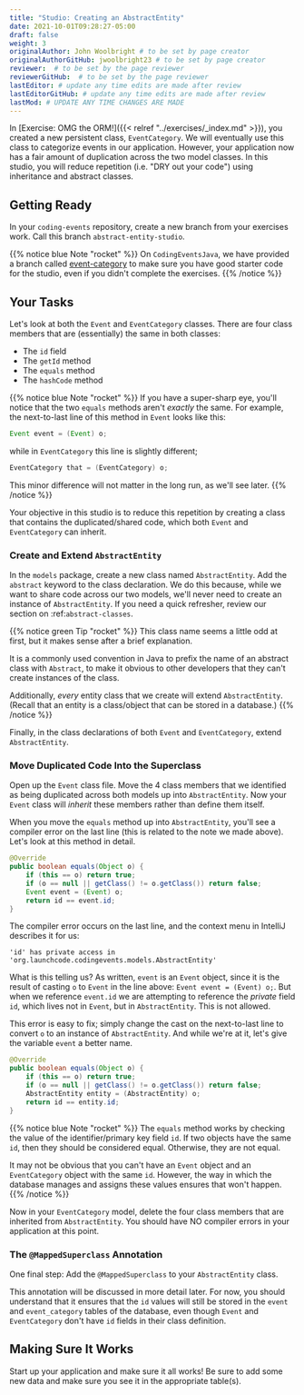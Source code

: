 ```yaml
---
title: "Studio: Creating an AbstractEntity"
date: 2021-10-01T09:28:27-05:00
draft: false
weight: 3
originalAuthor: John Woolbright # to be set by page creator
originalAuthorGitHub: jwoolbright23 # to be set by page creator
reviewer:  # to be set by the page reviewer
reviewerGitHub:  # to be set by the page reviewer
lastEditor: # update any time edits are made after review
lastEditorGitHub: # update any time edits are made after review
lastMod: # UPDATE ANY TIME CHANGES ARE MADE
---
```


In [Exercise: OMG the ORM!]({{< relref "../exercises/_index.md" >}}), you created a new persistent class, `EventCategory`. We will eventually use this class to categorize events in our application. However, your application now has a fair amount of duplication across the two model classes. In this studio, you will reduce repetition (i.e. "DRY out your code") using inheritance and abstract classes.

## Getting Ready

In your `coding-events` repository, create a new branch from your exercises work. Call this branch `abstract-entity-studio`.

{{% notice blue Note "rocket" %}}
On `CodingEventsJava`, we have provided a branch called [event-category](https://github.com/LaunchCodeEducation/CodingEventsJava/tree/event-category) to make sure you have good starter code for the studio, even if you didn't complete the exercises. 
{{% /notice %}}

## Your Tasks

Let's look at both the `Event` and `EventCategory` classes. There are four class members that are (essentially) the same in both classes:

- The `id` field
- The `getId` method
- The `equals` method
- The `hashCode` method

{{% notice blue Note "rocket" %}}
If you have a super-sharp eye, you'll notice that the two `equals` methods aren't *exactly* the same. For example, the next-to-last line of this method in `Event` looks like this:

```java
Event event = (Event) o;
```

while in `EventCategory` this line is slightly different;

```java
EventCategory that = (EventCategory) o;
```

This minor difference will not matter in the long run, as we'll see later.
{{% /notice %}}

Your objective in this studio is to reduce this repetition by creating a class that contains the duplicated/shared code, which both `Event` and `EventCategory` can inherit.

### Create and Extend `AbstractEntity`

In the `models` package, create a new class named `AbstractEntity`. Add the `abstract` keyword to the class declaration. We do this because, while we want to share code across our two models, we'll never need to create an instance of `AbstractEntity`. If you need a quick refresher, review our section on :ref:`abstract-classes`.

{{% notice green Tip "rocket" %}}
This class name seems a little odd at first, but it makes sense after a brief explanation. 

It is a commonly used convention in Java to prefix the name of an abstract class with ``Abstract``, to make it obvious to other developers that they can't create instances of the class. 

Additionally, *every* entity class that we create will extend `AbstractEntity`. (Recall that an entity is a class/object that can be stored in a database.)
{{% /notice %}}

Finally, in the class declarations of both `Event` and `EventCategory`, extend `AbstractEntity`.

### Move Duplicated Code Into the Superclass

Open up the `Event` class file. Move the 4 class members that we identified as being duplicated across both models up into `AbstractEntity`. Now your `Event` class will *inherit* these members rather than define them itself.

When you move the `equals` method up into `AbstractEntity`, you'll see a compiler error on the last line (this is related to the note we made above). Let's look at this method in detail.

```java
@Override
public boolean equals(Object o) {
    if (this == o) return true;
    if (o == null || getClass() != o.getClass()) return false;
    Event event = (Event) o;
    return id == event.id;
}
```

The compiler error occurs on the last line, and the context menu in IntelliJ describes it for us:

```console
'id' has private access in 'org.launchcode.codingevents.models.AbstractEntity'
```

What is this telling us? As written, `event` is an `Event` object, since it is the result of casting `o` to `Event` in the line 
above: `Event event = (Event) o;`. But when we reference `event.id` we are attempting to reference the *private* field `id`, which 
lives not in `Event`, but in `AbstractEntity`. This is not allowed.

This error is easy to fix; simply change the cast on the next-to-last line to convert `o` to an instance of `AbstractEntity`. And while 
we're at it, let's give the variable `event` a better name.

```java
@Override
public boolean equals(Object o) {
    if (this == o) return true;
    if (o == null || getClass() != o.getClass()) return false;
    AbstractEntity entity = (AbstractEntity) o;
    return id == entity.id;
}
```

{{% notice blue Note "rocket" %}}
The `equals` method works by checking the value of the identifier/primary key field `id`. If two objects have the same `id`, then they should be considered equal. Otherwise, they are not equal.

It may not be obvious that you can't have an `Event` object and an `EventCategory` object with the same `id`. However, the way in which the database manages and assigns these values ensures that won't happen.
{{% /notice %}}

Now in your `EventCategory` model, delete the four class members that are inherited from `AbstractEntity`. You should have NO compiler errors in your application at this point.

### The `@MappedSuperclass` Annotation

One final step: Add the `@MappedSuperclass` to your `AbstractEntity` class. 

This annotation will be discussed in more detail later. For now, you should understand that it ensures that the `id` values will still be stored in the `event` and `event_category` tables of the database, even though `Event` and `EventCategory` don't have `id` fields in their class definition.

## Making Sure It Works

Start up your application and make sure it all works! Be sure to add some new data and make sure you see it in the appropriate table(s).
